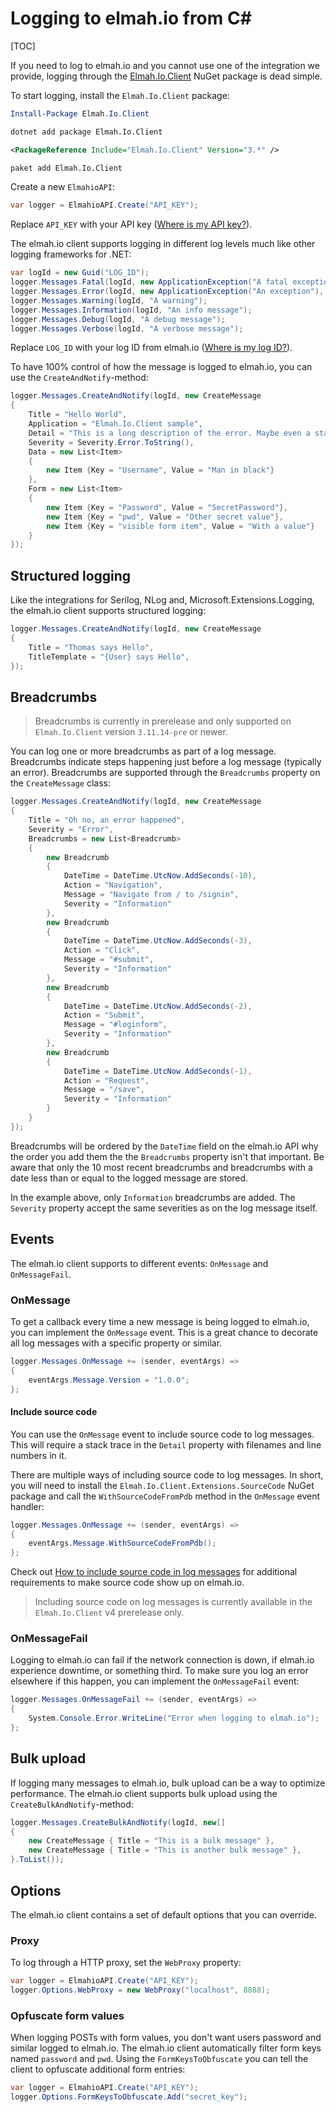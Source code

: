 # Logging to elmah.io from C\#

[TOC]

If you need to log to elmah.io and you cannot use one of the integration we provide, logging through the [Elmah.Io.Client](https://www.nuget.org/packages/Elmah.Io.Client/) NuGet package is dead simple.

To start logging, install the `Elmah.Io.Client` package:

```powershell fct_label="Package Manager"
Install-Package Elmah.Io.Client
```
```cmd fct_label=".NET CLI"
dotnet add package Elmah.Io.Client
```
```xml fct_label="PackageReference"
<PackageReference Include="Elmah.Io.Client" Version="3.*" />
```
```xml fct_label="Paket CLI"
paket add Elmah.Io.Client
```

Create a new `ElmahioAPI`:

```csharp
var logger = ElmahioAPI.Create("API_KEY");
```

Replace `API_KEY` with your API key ([Where is my API key?](https://docs.elmah.io/where-is-my-api-key/)).

The elmah.io client supports logging in different log levels much like other logging frameworks for .NET:

```csharp
var logId = new Guid("LOG_ID");
logger.Messages.Fatal(logId, new ApplicationException("A fatal exception"), "Fatal message");
logger.Messages.Error(logId, new ApplicationException("An exception"), "Error message");
logger.Messages.Warning(logId, "A warning");
logger.Messages.Information(logId, "An info message");
logger.Messages.Debug(logId, "A debug message");
logger.Messages.Verbose(logId, "A verbose message");
```

Replace ```LOG_ID``` with your log ID from elmah.io ([Where is my log ID?](https://docs.elmah.io/where-is-my-log-id/)).

To have 100% control of how the message is logged to elmah.io, you can use the `CreateAndNotify`-method:

```csharp
logger.Messages.CreateAndNotify(logId, new CreateMessage
{
    Title = "Hello World",
    Application = "Elmah.Io.Client sample",
    Detail = "This is a long description of the error. Maybe even a stacktrace",
    Severity = Severity.Error.ToString(),
    Data = new List<Item>
    {
        new Item {Key = "Username", Value = "Man in black"}
    },
    Form = new List<Item>
    {
        new Item {Key = "Password", Value = "SecretPassword"},
        new Item {Key = "pwd", Value = "Other secret value"},
        new Item {Key = "visible form item", Value = "With a value"}
    }
});
```

## Structured logging

Like the integrations for Serilog, NLog and, Microsoft.Extensions.Logging, the elmah.io client supports structured logging:

```csharp
logger.Messages.CreateAndNotify(logId, new CreateMessage
{
    Title = "Thomas says Hello",
    TitleTemplate = "{User} says Hello",
});
```

## Breadcrumbs

> Breadcrumbs is currently in prerelease and only supported on `Elmah.Io.Client` version `3.11.14-pre` or newer.

You can log one or more breadcrumbs as part of a log message. Breadcrumbs indicate steps happening just before a log message (typically an error). Breadcrumbs are supported through the `Breadcrumbs` property on the `CreateMessage` class:

```csharp
logger.Messages.CreateAndNotify(logId, new CreateMessage
{
    Title = "Oh no, an error happened",
    Severity = "Error",
    Breadcrumbs = new List<Breadcrumb>
    {
        new Breadcrumb
        {
            DateTime = DateTime.UtcNow.AddSeconds(-10),
            Action = "Navigation",
            Message = "Navigate from / to /signin",
            Severity = "Information"
        },
        new Breadcrumb
        {
            DateTime = DateTime.UtcNow.AddSeconds(-3),
            Action = "Click",
            Message = "#submit",
            Severity = "Information"
        },
        new Breadcrumb
        {
            DateTime = DateTime.UtcNow.AddSeconds(-2),
            Action = "Submit",
            Message = "#loginform",
            Severity = "Information"
        },
        new Breadcrumb
        {
            DateTime = DateTime.UtcNow.AddSeconds(-1),
            Action = "Request",
            Message = "/save",
            Severity = "Information"
        }
    }
});
```

Breadcrumbs will be ordered by the `DateTime` field on the elmah.io API why the order you add them the the `Breadcrumbs` property isn't that important. Be aware that only the 10 most recent breadcrumbs and breadcrumbs with a date less than or equal to the logged message are stored.

In the example above, only `Information` breadcrumbs are added. The `Severity` property accept the same severities as on the log message itself.

## Events

The elmah.io client supports to different events: `OnMessage` and `OnMessageFail`.

### OnMessage

To get a callback every time a new message is being logged to elmah.io, you can implement the `OnMessage` event. This is a great chance to decorate all log messages with a specific property or similar.

```csharp
logger.Messages.OnMessage += (sender, eventArgs) =>
{
    eventArgs.Message.Version = "1.0.0";
};
```

#### Include source code

You can use the `OnMessage` event to include source code to log messages. This will require a stack trace in the `Detail` property with filenames and line numbers in it.

There are multiple ways of including source code to log messages. In short, you will need to install the `Elmah.Io.Client.Extensions.SourceCode` NuGet package and call the `WithSourceCodeFromPdb` method in the `OnMessage` event handler:

```csharp
logger.Messages.OnMessage += (sender, eventArgs) =>
{
    eventArgs.Message.WithSourceCodeFromPdb();
};
```

Check out [How to include source code in log messages](/how-to-include-source-code-in-log-messages/) for additional requirements to make source code show up on elmah.io.

> Including source code on log messages is currently available in the `Elmah.Io.Client` v4 prerelease only.

### OnMessageFail

Logging to elmah.io can fail if the network connection is down, if elmah.io experience downtime, or something third. To make sure you log an error elsewhere if this happen, you can implement the `OnMessageFail` event:

```csharp
logger.Messages.OnMessageFail += (sender, eventArgs) =>
{
    System.Console.Error.WriteLine("Error when logging to elmah.io");
};
```

## Bulk upload

If logging many messages to elmah.io, bulk upload can be a way to optimize performance. The elmah.io client supports bulk upload using the `CreateBulkAndNotify`-method:

```csharp
logger.Messages.CreateBulkAndNotify(logId, new[]
{
    new CreateMessage { Title = "This is a bulk message" },
    new CreateMessage { Title = "This is another bulk message" },
}.ToList());
```

## Options

The elmah.io client contains a set of default options that you can override.

### Proxy

To log through a HTTP proxy, set the `WebProxy` property:

```csharp
var logger = ElmahioAPI.Create("API_KEY");
logger.Options.WebProxy = new WebProxy("localhost", 8888);
```

### Opfuscate form values

When logging POSTs with form values, you don't want users password and similar logged to elmah.io. The elmah.io client automatically filter form keys named `password` and `pwd`. Using the `FormKeysToObfuscate` you can tell the client to opfuscate additional form entries:

```csharp
var logger = ElmahioAPI.Create("API_KEY");
logger.Options.FormKeysToObfuscate.Add("secret_key");
```